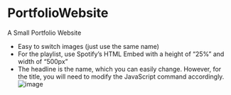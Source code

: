 # PortfolioWebsite
A Small Portfolio Website

- Easy to switch images (just use the same name)
- For the playlist, use Spotify’s HTML Embed with a height of “25%” and width of “500px”
- The headline is the name, which you can easily change. However, for the title, you will need to modify the JavaScript command accordingly.
![image](https://github.com/zblutrot/PortfolioWebsite/assets/116888863/e56992a4-3f4b-4f5b-a797-c3dbca615b6e)
